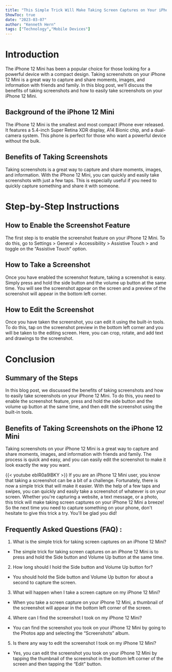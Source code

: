 ```yaml
---
title: "This Simple Trick Will Make Taking Screen Captures on Your iPhone 12 Mini a Breeze!"
ShowToc: true 
date: "2023-03-07"
author: "Kenneth Hern" 
tags: ["Technology","Mobile Devices"]
---
```

# Introduction 
The iPhone 12 Mini has been a popular choice for those looking for a powerful device with a compact design. Taking screenshots on your iPhone 12 Mini is a great way to capture and share moments, images, and information with friends and family. In this blog post, we’ll discuss the benefits of taking screenshots and how to easily take screenshots on your iPhone 12 Mini. 

## Background of the iPhone 12 Mini 
The iPhone 12 Mini is the smallest and most compact iPhone ever released. It features a 5.4-inch Super Retina XDR display, A14 Bionic chip, and a dual-camera system. This phone is perfect for those who want a powerful device without the bulk. 

## Benefits of Taking Screenshots 
Taking screenshots is a great way to capture and share moments, images, and information. With the iPhone 12 Mini, you can quickly and easily take screenshots with just a few taps. This is especially useful if you need to quickly capture something and share it with someone. 

# Step-by-Step Instructions 
## How to Enable the Screenshot Feature 
The first step is to enable the screenshot feature on your iPhone 12 Mini. To do this, go to Settings > General > Accessibility > Assistive Touch > and toggle on the “Assistive Touch” option. 

## How to Take a Screenshot 
Once you have enabled the screenshot feature, taking a screenshot is easy. Simply press and hold the side button and the volume up button at the same time. You will see the screenshot appear on the screen and a preview of the screenshot will appear in the bottom left corner. 

## How to Edit the Screenshot 
Once you have taken the screenshot, you can edit it using the built-in tools. To do this, tap on the screenshot preview in the bottom left corner and you will be taken to the editing screen. Here, you can crop, rotate, and add text and drawings to the screenshot. 

# Conclusion 
## Summary of the Steps 
In this blog post, we discussed the benefits of taking screenshots and how to easily take screenshots on your iPhone 12 Mini. To do this, you need to enable the screenshot feature, press and hold the side button and the volume up button at the same time, and then edit the screenshot using the built-in tools. 

## Benefits of Taking Screenshots on the iPhone 12 Mini 
Taking screenshots on your iPhone 12 Mini is a great way to capture and share moments, images, and information with friends and family. The process is quick and easy, and you can easily edit the screenshot to make it look exactly the way you want.

{{< youtube ebIR0a9lBKY >}} 
If you are an iPhone 12 Mini user, you know that taking a screenshot can be a bit of a challenge. Fortunately, there is now a simple trick that will make it easier. With the help of a few taps and swipes, you can quickly and easily take a screenshot of whatever is on your screen. Whether you're capturing a website, a text message, or a photo, this trick will make taking screen captures on your iPhone 12 Mini a breeze! So the next time you need to capture something on your phone, don't hesitate to give this trick a try. You'll be glad you did!

## Frequently Asked Questions (FAQ) :
1. What is the simple trick for taking screen captures on an iPhone 12 Mini?
- The simple trick for taking screen captures on an iPhone 12 Mini is to press and hold the Side button and Volume Up button at the same time.

2. How long should I hold the Side button and Volume Up button for?
- You should hold the Side button and Volume Up button for about a second to capture the screen.

3. What will happen when I take a screen capture on my iPhone 12 Mini?
- When you take a screen capture on your iPhone 12 Mini, a thumbnail of the screenshot will appear in the bottom left corner of the screen.

4. Where can I find the screenshot I took on my iPhone 12 Mini?
- You can find the screenshot you took on your iPhone 12 Mini by going to the Photos app and selecting the “Screenshots” album.

5. Is there any way to edit the screenshot I took on my iPhone 12 Mini?
- Yes, you can edit the screenshot you took on your iPhone 12 Mini by tapping the thumbnail of the screenshot in the bottom left corner of the screen and then tapping the “Edit” button.



